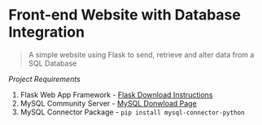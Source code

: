 # Front-end Website with Database Integration
>A simple website using Flask to send, retrieve and alter data from a SQL Database

*Project Requirements*

1. Flask Web App Framework - [Flask Download Instructions](https://flask.palletsprojects.com/en/3.0.x/)
2. MySQL Community Server - [MySQL Donwload Page](https://dev.mysql.com/downloads/mysql/)
3. MySQL Connector Package - `pip install mysql-connector-python`
